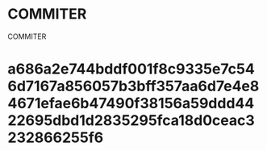 # COMMITER
COMMITER






# a686a2e744bddf001f8c9335e7c546d7167a856057b3bff357aa6d7e4e84671efae6b47490f38156a59ddd4422695dbd1d2835295fca18d0ceac3232866255f6
